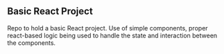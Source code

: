 ## Basic React Project

Repo to hold a basic React project. Use of simple components, proper react-based logic being used to handle the state and interaction between the components. 